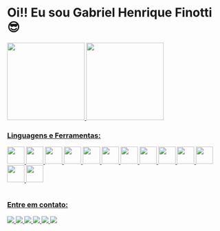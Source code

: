 # Oi!! Eu sou Gabriel Henrique Finotti 😎
<div>
  <a href="https://github.com/GabrielFinotti">
  <img height="180em" src="https://github-readme-stats.vercel.app/api?username=GabrielFinotti&show_icons=true&theme=radical&include_all_commits=true&count_private=true">
  <img height="180em" src="https://github-readme-stats.vercel.app/api/top-langs/?username=GabrielFinotti&layout=compact&langs_count=16&theme=radical">
</div>
<h3>Linguagens e Ferramentas:</h3> 
<div>
  <img aling="center" width="40" height="40" src="https://cdn.jsdelivr.net/gh/devicons/devicon/icons/html5/html5-original.svg" />
  <img aling="center" width="40" height="40" src="https://cdn.jsdelivr.net/gh/devicons/devicon/icons/css3/css3-original.svg" />
  <img aling="center" width="40" height="40" src="https://cdn.iconscout.com/icon/free/png-512/free-sass-226054.png">
  <img aling="center" width="40" height="40" src="https://cdn.jsdelivr.net/gh/devicons/devicon/icons/javascript/javascript-original.svg" />
  <img aling="center" width="40" height="40" src="https://cdn.jsdelivr.net/gh/devicons/devicon/icons/typescript/typescript-original.svg" />
  <img aling="center" width="40" height="40" src="https://cdn.jsdelivr.net/gh/devicons/devicon/icons/php/php-original.svg" />
  <img aling="center" width="40" height="40" src="https://cdn.jsdelivr.net/gh/devicons/devicon/icons/nodejs/nodejs-original.svg" />
  <img aling="center" width="40" height="40" src="https://cdn.jsdelivr.net/gh/devicons/devicon/icons/express/express-original.svg" />      
  <img aling="center" width="40" height="40" src="https://cdn.jsdelivr.net/gh/devicons/devicon/icons/angularjs/angularjs-original.svg" />
  <img aling="center" width="40" height="40" src="https://cdn.jsdelivr.net/gh/devicons/devicon/icons/bootstrap/bootstrap-original.svg" />
  <img aling="center" width="40" height="40" src="https://cdn.jsdelivr.net/gh/devicons/devicon/icons/mysql/mysql-original-wordmark.svg" />
  <img aling="center" width="40" height="40" src="https://cdn.jsdelivr.net/gh/devicons/devicon/icons/mongodb/mongodb-original-wordmark.svg" />
  <img aling="center" width="40" height="40" src="https://cdn.jsdelivr.net/gh/devicons/devicon/icons/figma/figma-original.svg" />       
</div>

#
<h3>Entre em contato:</h3>
<div>
  <a href="https://wa.me/5581983330498" target="_blank">
    <img src="https://img.shields.io/badge/WhatsApp-25D366?style=for-the-badge&logo=whatsapp&logoColor=white">
  </a>
  <a href="https://www.instagram.com/finottidev.31" target="_blank">
    <img src="https://img.shields.io/badge/Instagram-E4405F?style=for-the-badge&logo=instagram&logoColor=white">
  </a>
  <a href="mailto:gabrielhenriquefinotti@gmail.com" target="_blank">
    <img src="https://img.shields.io/badge/Gmail-D14836?style=for-the-badge&logo=gmail&logoColor=white">
  </a>
  <a href="https://discord.com/users/noobnew" target="_blank">
    <img src="https://img.shields.io/badge/Discord-7289DA?style=for-the-badge&logo=discord&logoColor=white">
  </a>
  <a href="https://www.linkedin.com/in/gabriel-h-finotti-6b4bb029b" target="_blank">
    <img src="https://img.shields.io/badge/LinkedIn-0077B5?style=for-the-badge&logo=linkedin&logoColor=white">
  </a>
  <a href="https://github.com/GabrielFinotti" target="_blank">
    <img src="https://img.shields.io/badge/GitHub-100000?style=for-the-badge&logo=github&logoColor=white">
  </a>
</div>
